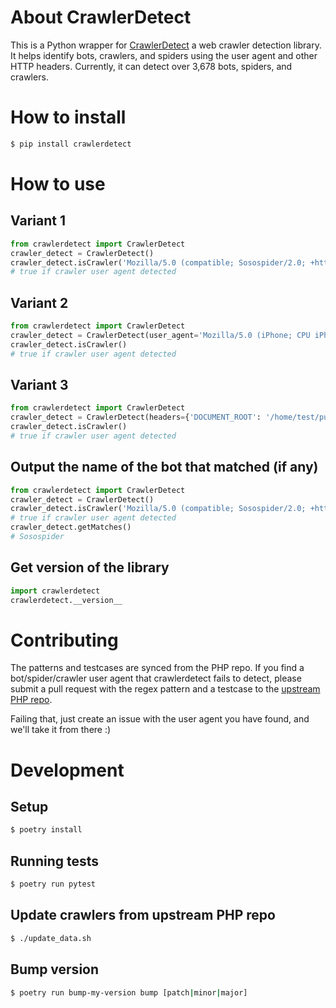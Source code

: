 # About CrawlerDetect

This is a Python wrapper for [CrawlerDetect](https://github.com/JayBizzle/Crawler-Detect) a web crawler detection library. It helps identify
bots, crawlers, and spiders using the user agent and other HTTP headers. Currently, it can detect
over 3,678 bots, spiders, and crawlers.

# How to install
```bash
$ pip install crawlerdetect
```

# How to use

## Variant 1
```Python
from crawlerdetect import CrawlerDetect
crawler_detect = CrawlerDetect()
crawler_detect.isCrawler('Mozilla/5.0 (compatible; Sosospider/2.0; +http://help.soso.com/webspider.htm)')
# true if crawler user agent detected
```

## Variant 2
```Python
from crawlerdetect import CrawlerDetect
crawler_detect = CrawlerDetect(user_agent='Mozilla/5.0 (iPhone; CPU iPhone OS 7_1 like Mac OS X) AppleWebKit (KHTML, like Gecko) Mobile (compatible; Yahoo Ad monitoring; https://help.yahoo.com/kb/yahoo-ad-monitoring-SLN24857.html)')
crawler_detect.isCrawler()
# true if crawler user agent detected
```

## Variant 3
```Python
from crawlerdetect import CrawlerDetect
crawler_detect = CrawlerDetect(headers={'DOCUMENT_ROOT': '/home/test/public_html', 'GATEWAY_INTERFACE': 'CGI/1.1', 'HTTP_ACCEPT': '*/*', 'HTTP_ACCEPT_ENCODING': 'gzip, deflate', 'HTTP_CACHE_CONTROL': 'no-cache', 'HTTP_CONNECTION': 'Keep-Alive', 'HTTP_FROM': 'googlebot(at)googlebot.com', 'HTTP_HOST': 'www.test.com', 'HTTP_PRAGMA': 'no-cache', 'HTTP_USER_AGENT': 'Mozilla/5.0 (Macintosh; Intel Mac OS X 10_8_4) AppleWebKit/537.36 (KHTML, like Gecko) Chrome/28.0.1500.71 Safari/537.36', 'PATH': '/bin:/usr/bin', 'QUERY_STRING': 'order=closingDate', 'REDIRECT_STATUS': '200', 'REMOTE_ADDR': '127.0.0.1', 'REMOTE_PORT': '3360', 'REQUEST_METHOD': 'GET', 'REQUEST_URI': '/?test=testing', 'SCRIPT_FILENAME': '/home/test/public_html/index.php', 'SCRIPT_NAME': '/index.php', 'SERVER_ADDR': '127.0.0.1', 'SERVER_ADMIN': 'webmaster@test.com', 'SERVER_NAME': 'www.test.com', 'SERVER_PORT': '80', 'SERVER_PROTOCOL': 'HTTP/1.1', 'SERVER_SIGNATURE': '', 'SERVER_SOFTWARE': 'Apache', 'UNIQUE_ID': 'Vx6MENRxerBUSDEQgFLAAAAAS', 'PHP_SELF': '/index.php', 'REQUEST_TIME_FLOAT': 1461619728.0705, 'REQUEST_TIME': 1461619728})
crawler_detect.isCrawler()
# true if crawler user agent detected
```
## Output the name of the bot that matched (if any)
```Python
from crawlerdetect import CrawlerDetect
crawler_detect = CrawlerDetect()
crawler_detect.isCrawler('Mozilla/5.0 (compatible; Sosospider/2.0; +http://help.soso.com/webspider.htm)')
# true if crawler user agent detected
crawler_detect.getMatches()
# Sosospider
```

## Get version of the library
```Python
import crawlerdetect
crawlerdetect.__version__
```

# Contributing

The patterns and testcases are synced from the PHP repo. If you find a bot/spider/crawler user agent that crawlerdetect fails to detect, please submit a pull request with the regex pattern and a testcase to the [upstream PHP repo](https://github.com/JayBizzle/Crawler-Detect).

Failing that, just create an issue with the user agent you have found, and we'll take it from there :)

# Development

## Setup
```bash
$ poetry install
```

## Running tests
```bash
$ poetry run pytest
```

## Update crawlers from upstream PHP repo
```bash
$ ./update_data.sh
```

## Bump version
```bash
$ poetry run bump-my-version bump [patch|minor|major]
```
